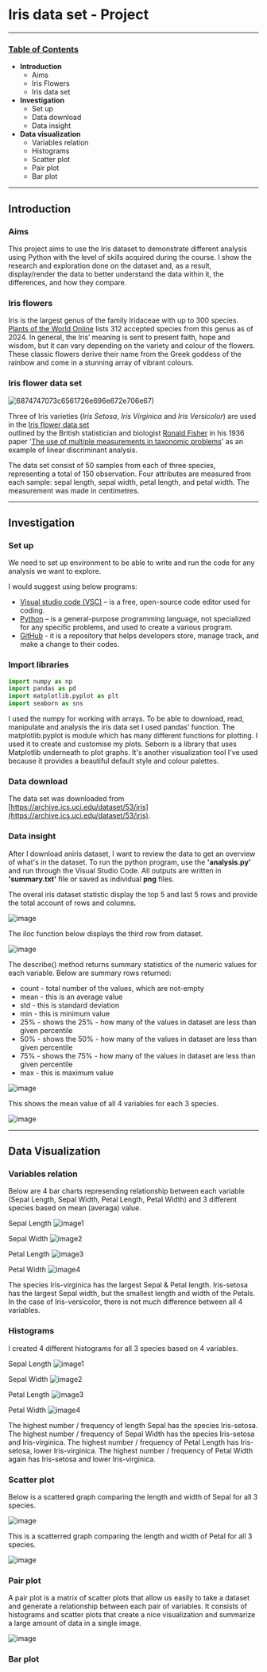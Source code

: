 # **Iris data set - Project**
***
### **<ins>Table of Contents</ins>**
* **Introduction** 
    * Aims
    * Iris Flowers
    * Iris data set
* **Investigation** 
    * Set up 
    * Data download 
    * Data insight
* **Data visualization**
    * Variables relation 
    * Histograms
    * Scatter plot
    * Pair plot
    * Bar plot
    

---


## **Introduction**

### **Aims**
This project aims to use the Iris dataset to demonstrate different analysis using Python with the level of skills acquired during the course. I show the research and 
exploration done on the dataset and, as a result, display/render the data to better understand the data within it, the differences, and how they compare. 

### **Iris flowers**

Iris is the largest genus of the family Iridaceae with up to 300 species. [Plants of the World Online](https://powo.science.kew.org/taxon/urn:lsid:ipni.org:names:326330-2) 
lists 312 accepted species from this genus as of 2024. 
In general, the Iris’ meaning is sent to present faith, hope and wisdom, but it can vary depending on the variety and colour of the flowers.
These classic flowers derive their name from the Greek goddess of the rainbow and come in a stunning array of vibrant colours.

### **Iris flower data set**

![6874747073c6561726e696e672e706e67)](https://s3.amazonaws.com/assets.datacamp.com/blog_assets/Machine+Learning+R/iris-machinelearning.png)

Three of Iris varieties (_Iris Setosa_, _Iris Virginica_ and _Iris Versicolor_) are used in the [Iris flower data set](https://en.wikipedia.org/wiki/Iris_flower_data_set)  
outlined by the British statistician and biologist [Ronald Fisher](https://en.wikipedia.org/wiki/Ronald_Fisher) in his 1936 paper '[The use of multiple measurements in taxonomic 
problems](https://digital.library.adelaide.edu.au/dspace/bitstream/2440/15227/1/138.pdf)' as an example of linear discriminant analysis.

The data set consist of 50 samples from each of three species, representing a total of 150 observation. Four attributes are measured from each sample: sepal length, sepal 
width, petal length, and petal width. The measurement was made in centimetres.

---

## **Investigation**

### **Set up**

We need to set up environment to be able to write and run the code for any analysis we want to explore.

I would suggest using below programs:
* [Visual studio code (VSC)](https://code.visualstudio.com/) – is a free, open-source code editor used for coding.
* [Python](https://www.python.org/downloads/) – is a general-purpose programming language, not specialized for any specific problems, and used to create a various program.
* [GitHub](https://github.com/) - it is a repository that helps developers store, manage track, and make a change to their codes.

### **Import libraries**

```python
import numpy as np
import pandas as pd
import matplotlib.pyplot as plt
import seaborn as sns
```
I used the numpy for working with arrays. To be able to download, read, manipulate and analysis the iris data set I used pandas’ function. The matplotlib.pyplot is module which has many different functions for plotting. I used it to create and customise my plots. Seborn is a library that uses Matplotlib underneath to plot graphs. It's another visualization tool I've used because it provides a beautiful default style and colour palettes.

### **Data download**

The data set was downloaded from [https://archive.ics.uci.edu/dataset/53/iris](https://archive.ics.uci.edu/dataset/53/iris). 

### **Data insight**

After I download aniris dataset, I want to review the data to get an overview of what's in the dataset.
To run the python program, use the **'analysis.py'** and run through the Visual Studio Code. All outputs are written in **'summary.txt'** file or saved as individual **png** files.

The overal iris dataset statistic display the top 5 and last 5 rows and provide the total account of rows and columns.

![image](https://raw.githubusercontent.com/UWASIKLK/pands-project/main/pictures/overal%20summary%20of%20data%20set.png)

The iloc function below displays the third row from dataset.

![image](https://raw.githubusercontent.com/UWASIKLK/pands-project/main/pictures/3rd%20row%20displays.png)

The describe() method returns summary statistics of the numeric values for each variable. Below are summary rows returned:
 * count - total number of the values, which are not-empty
 * mean - this is an average value
 * std - this is standard deviation
 * min - this is minimum value
 * 25% - shows the 25% - how many of the values in dataset are less than given percentile
 * 50% - shows the 50% - how many of the values in dataset are less than given percentile
 * 75% - shows the 75% - how many of the values in dataset are less than given percentile
 * max - this is maximum value

 ![image](https://raw.githubusercontent.com/UWASIKLK/pands-project/main/pictures/describe.png)

 This shows the mean value of all 4 variables for each 3 species.

 ![image](https://raw.githubusercontent.com/UWASIKLK/pands-project/main/pictures/mean.png)

---

 ## **Data Visualization**

### **Variables relation**

Below are 4 bar charts represending relationship between each variable (Sepal Length, Sepal Width, Petal Length, Petal Width) and 3 different species based on mean (averaga) value.

Sepal Length
![image1](https://raw.githubusercontent.com/UWASIKLK/pands-project/main/Sepal%20Length%20Bar%20Chart.png)

Sepal Width
![image2](https://raw.githubusercontent.com/UWASIKLK/pands-project/main/Sepal%20Width%20Bar%20Chart.png)

Petal Length
![image3](https://raw.githubusercontent.com/UWASIKLK/pands-project/main/Petal%20Length%20Bar%20Chart.png)

Petal Width
![image4](https://github.com/UWASIKLK/pands-project/blob/main/Petal%20Width%20Bar%20Chart.png)

The species Iris-virginica has the largest Sepal & Petal length. Iris-setosa has the largest Sepal width, but the smallest length and width of the Petals. In the case of Iris-versicolor, there is not much difference between all 4 variables.

### **Histograms**

I created 4 different histograms for all 3 species based on 4 variables.

Sepal Length
![image1](https://raw.githubusercontent.com/UWASIKLK/pands-project/main/Sepal%20Length%20Hist.png)

Sepal Width
![image2](https://raw.githubusercontent.com/UWASIKLK/pands-project/main/Sepal%20Width%20Hist.png)

Petal Length
![image3](https://raw.githubusercontent.com/UWASIKLK/pands-project/main/Petal%20Length%20Hist.png)

Petal Width
![image4](https://raw.githubusercontent.com/UWASIKLK/pands-project/main/Petal%20Length%20Hist.png)

The highest number / frequency of length Sepal has the species Iris-setosa.
The highest number / frequency of Sepal Width has the species Iris-setosa and Iris-virginica.
The highest number / frequency of Petal Length has Iris-setosa, lower Iris-virginica.
The highest number / frequency of Petal Width again has Iris-setosa and lower Iris-virginica.

### **Scatter plot**

Below is a scattered graph comparing the length and width of Sepal for all 3 species.

![image](https://github.com/UWASIKLK/pands-project/blob/main/Scatter%20plot%20Sepal%20Length%20vs%20Width.png)

This is a scatterred graph comparing the length and width of Petal for all 3 species.

![image](https://github.com/UWASIKLK/pands-project/blob/main/Scatter%20plot%20Petal%20Length%20vs%20Width.png)

### **Pair plot**

A pair plot is a matrix of scatter plots that allow us easily to take a dataset and generate a relationship between each pair of variables. It consists of histograms and scatter plots that create a nice visualization and summarize a large amount of data in a single image.

![image](https://raw.githubusercontent.com/UWASIKLK/pands-project/main/Pair%20Plot.png)

### **Bar plot**







